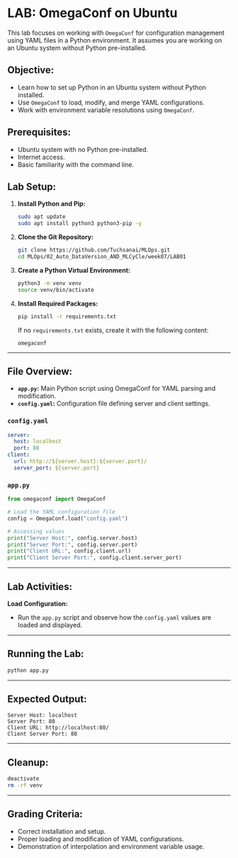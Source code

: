


# LAB: OmegaConf on Ubuntu 

This lab focuses on working with `OmegaConf` for configuration management using YAML files in a Python environment. It assumes you are working on an Ubuntu system without Python pre-installed.



## Objective:
- Learn how to set up Python in an Ubuntu system without Python installed.
- Use `OmegaConf` to load, modify, and merge YAML configurations.
- Work with environment variable resolutions using `OmegaConf`.



## Prerequisites:
- Ubuntu system with no Python pre-installed.
- Internet access.
- Basic familiarity with the command line.



## Lab Setup:

1. **Install Python and Pip:**
   ```bash
   sudo apt update
   sudo apt install python3 python3-pip -y
   ```

2. **Clone the Git Repository:**
   ```bash
   git clone https://github.com/Tuchsanai/MLOps.git
   cd MLOps/02_Auto_DataVersion_AND_MLCyCle/week07/LAB01
   
   ```

3. **Create a Python Virtual Environment:**
   ```bash
   python3 -m venv venv
   source venv/bin/activate
   ```

4. **Install Required Packages:**
   ```bash
   pip install -r requirements.txt
   ```
   If no `requirements.txt` exists, create it with the following content:
   ```
   omegaconf
   ```

---

## File Overview:

- **`app.py`:** Main Python script using OmegaConf for YAML parsing and modification.
- **`config.yaml`:** Configuration file defining server and client settings.

### `config.yaml`
```yaml
server:
  host: localhost
  port: 80
client:
  url: http://${server.host}:${server.port}/
  server_port: ${server.port}
```

### `app.py`
```python
from omegaconf import OmegaConf

# Load the YAML configuration file
config = OmegaConf.load("config.yaml")

# Accessing values
print("Server Host:", config.server.host)
print("Server Port:", config.server.port)
print("Client URL:", config.client.url)
print("Client Server Port:", config.client.server_port)
```

---

## Lab Activities:

**Load Configuration:**
   - Run the `app.py` script and observe how the `config.yaml` values are loaded and displayed.


---

## Running the Lab:

```bash
python app.py
```

---

## Expected Output:
```plaintext
Server Host: localhost
Server Port: 80
Client URL: http://localhost:80/
Client Server Port: 80
```

---

## Cleanup:

```bash
deactivate
rm -rf venv
```

---

## Grading Criteria:
- Correct installation and setup.
- Proper loading and modification of YAML configurations.
- Demonstration of interpolation and environment variable usage.
```
